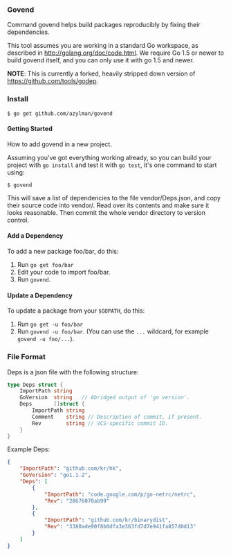 ### Govend

Command govend helps build packages reproducibly by fixing their dependencies.

This tool assumes you are working in a standard Go workspace,
as described in http://golang.org/doc/code.html. We require Go 1.5
or newer to build govend itself, and you can only use it with go 1.5 and newer.

**NOTE**: This is currently a forked, heavily stripped down version of https://github.com/tools/godep.

### Install

	$ go get github.com/azylman/govend

#### Getting Started

How to add govend in a new project.

Assuming you've got everything working already, so you can
build your project with `go install` and test it with `go test`,
it's one command to start using:

	$ govend

This will save a list of dependencies to the file vendor/Deps.json,
and copy their source code into vendor/.
Read over its contents and make sure it looks reasonable.
Then commit the whole vendor directory to version control.

#### Add a Dependency

To add a new package foo/bar, do this:

1. Run `go get foo/bar`
2. Edit your code to import foo/bar.
3. Run `govend`.

#### Update a Dependency

To update a package from your `$GOPATH`, do this:

1. Run `go get -u foo/bar`
2. Run `govend -u foo/bar`. (You can use the `...` wildcard,
for example `govend -u foo/...`).

### File Format

Deps is a json file with the following structure:

```go
type Deps struct {
	ImportPath string
	GoVersion  string   // Abridged output of 'go version'.
	Deps       []struct {
		ImportPath string
		Comment    string // Description of commit, if present.
		Rev        string // VCS-specific commit ID.
	}
}
```

Example Deps:

```json
{
	"ImportPath": "github.com/kr/hk",
	"GoVersion": "go1.1.2",
	"Deps": [
		{
			"ImportPath": "code.google.com/p/go-netrc/netrc",
			"Rev": "28676070ab99"
		},
		{
			"ImportPath": "github.com/kr/binarydist",
			"Rev": "3380ade90f8b0dfa3e363fd7d7e941fa857d0d13"
		}
	]
}
```
